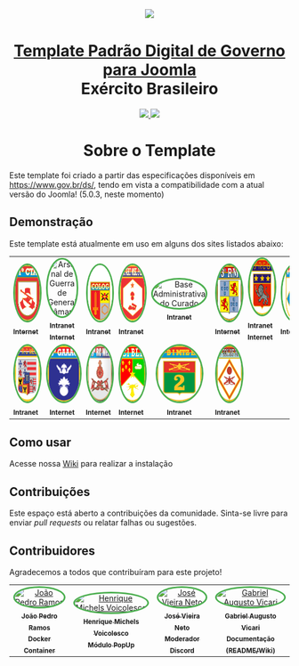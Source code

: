 <div align="center">
<!-- Title: -->
<a href="https://github.com/astatonn/ids-joomla-eb/">
    <img src="https://i.imgur.com/ublEN2h.png" height="100">
  </a>
  <h1><a href="https://github.com/astatonn/ids-joomla-eb">Template Padrão Digital de Governo para Joomla</a><br>Exército Brasileiro</h1>

  <!-- Labels: -->
  <!-- First row: -->
  <a href="https://github.com/astatonn/ids-joomla-eb">
    <img src="https://img.shields.io/github/repo-size/astatonn/ids-joomla-eb" height="20">
  </a>
  <a href="https://discord.gg/tfUnXT3QcD">
    <img src="https://img.shields.io/discord/1212095458751549560" height="20">
  </a>
 
<!-- Short description: -->
  <h1>Sobre o Template</h1>
</div>

Este template foi criado a partir das especificações disponíveis em https://www.gov.br/ds/, tendo em vista a compatibilidade com a atual versão do Joomla! (5.0.3, neste momento)

## Demonstração
Este template está atualmente em uso em alguns dos sites listados abaixo:
<table border="0" align="center">
  <tr>
    <td align="center">
       <img src="https://github.com/astatonn/bras-esEB/blob/main/1cta.png" style="border-radius: 50%; border: 3px solid #4CAF50; height: 100px;" alt="1º Centro de Telemática de Área" />
       <br />
          <a href="http://1cta.eb.mil.br"><sub><b>Internet</b></sub></a>
          <br />
    </td>
    <td align="center">
       <img src="https://github.com/astatonn/bras-esEB/blob/main/agsp_logo.png" style="border-radius: 50%; border: 3px solid #4CAF50; height: 100px;" alt="Arsenal de Guerra de General Câmara" />
       <br />
    <a href="http://intranet.agsp.eb.mil.br/"><sub><b>Intranet</b></sub></a>
    <br />
      <a href="http://agsp.eb.mil.br/"><sub><b>Internet</b></sub></a>
       <br />  
    </td>
         <td align="center">
       <img src="https://github.com/astatonn/bras-esEB/blob/main/logocolog.png" style="border-radius: 50%; border: 3px solid #4CAF50; height: 100px;" alt="Comando Logístico" />
       <br />
    <a href="http://intranet.colog.eb.mil.br/"><sub><b>Intranet</b></sub></a>
    <br />
    </td>
          <td align="center">
       <img src="https://github.com/astatonn/bras-esEB/blob/main/Brasao%20CI%20Art%20.png" style="border-radius: 50%; border: 3px solid #4CAF50; height: 100px;" alt="Centro de Instrução de Artilharia de Mísseis e Foguetes" />
       <br />
    <a href="http://intranet.ciartmslfgt.eb.mil.br/"><sub><b>Intranet</b></sub></a>
    <br />
    </td>
   <td align="center">
       <img src="https://github.com/astatonn/bras-esEB/blob/main/badmcurado.jpg?raw=true" style="border-radius: 50%; border: 3px solid #4CAF50; height: 100px;" alt="Base Administrativa do Curado" />
       <br />
    <a href="http://intranet.baadmcurado.eb.mil.br/"><sub><b>Intranet</b></sub></a>
    <br />
    </td>
      <td align="center">
       <img src="https://github.com/astatonn/bras-esEB/blob/main/Brasao_3RM.png?raw=true" style="border-radius: 50%; border: 3px solid #4CAF50; height: 100px;" alt="3ª Região Militar" />
       <br />
    <a href="https://3rm.eb.mil.br/"><sub><b>Internet</b></sub></a>
    <br />
    </td>
           <td align="center">
       <img src="https://github.com/astatonn/bras-esEB/blob/main/3rcg-removebg-preview.png?raw=true" style="border-radius: 50%; border: 3px solid #4CAF50; height: 100px;" alt="3º Regimento de Cavalaria de Guardas" />
       <br />
    <a href="http://intranet.3rcg.eb.mil.br/"><sub><b>Intranet</b></sub></a>
    <br />
      <a href="https://3rcg.eb.mil.br/"><sub><b>Internet</b></sub></a>
       <br />  
    </td>
    <td align="center">
       <img src="https://github.com/astatonn/bras-esEB/blob/main/8_cia_com.png?raw=true" style="border-radius: 50%; border: 3px solid #4CAF50; height: 100px;" alt="8ª Companhia de Comunicações" />
       <br />
    <a href="https://8ciacom.eb.mil.br/"><sub><b>Internet</b></sub></a>
    <br />
    </td>
  </tr>
  <tr>
  <td align="center">
       <img src="https://github.com/astatonn/bras-esEB/blob/c72da8295564c779f6a2883bd06ceaf3e60ce365/8rcmec.png" style="border-radius: 50%; border: 3px solid #4CAF50; height: 100px;" alt="8º Regimento de Cavalaria Mecanizado" />
       <br />
    <a href="http://intranet.8rcmec.eb.mil.br/"><sub><b>Intranet</b></sub></a>
    <br />
    </td>
       <td align="center">
       <img src="https://github.com/astatonn/bras-esEB/blob/main/3gaaae.png" style="border-radius: 50%; border: 3px solid #4CAF50; height: 100px;" alt="8º Regimento de Cavalaria Mecanizado" />
       <br />
    <a href="https://3gaaae.eb.mil.br/"><sub><b>Internet</b></sub></a>
    <br />
    </td>
       <td align="center">
       <img src="https://github.com/astatonn/bras-esEB/blob/main/19rcmeclogo.png" style="border-radius: 50%; border: 3px solid #4CAF50; height: 100px;" alt="8º Regimento de Cavalaria Mecanizado" />
       <br />
    <a href="https://19rcmec.eb.mil.br/"><sub><b>Internet</b></sub></a>
    <br />
    </td>
         <td align="center">
       <img src="https://github.com/astatonn/bras-esEB/blob/main/CIBld.png" style="border-radius: 50%; border: 3px solid #4CAF50; height: 100px;" alt="8º Regimento de Cavalaria Mecanizado" />
       <br />
    <a href="https://cibld.eb.mil.br/"><sub><b>Internet</b></sub></a>
    <br />
    </td>
 <td align="center">
       <img src="https://github.com/astatonn/bras-esEB/blob/main/2bimtz_logo.png" style="border-radius: 50%; border: 3px solid #4CAF50; height: 100px;" alt="8º Regimento de Cavalaria Mecanizado" />
       <br />
    <a href="https://intranet.2bimtz.eb.mil.br/"><sub><b>Intranet</b></sub></a>
    <br />
    </td>
       <td align="center">
       <img src="https://github.com/astatonn/bras-esEB/blob/main/13bdaimz.png" style="border-radius: 50%; border: 3px solid #4CAF50; height: 100px;" alt="8º Regimento de Cavalaria Mecanizado" />
       <br />
    <a href="http://intranet.13bdainfmtz.eb.mil.br "><sub><b>Intranet</b></sub></a>
    <br />
    </td>
  </tr>
</table>

## Como usar
Acesse nossa [Wiki](https://github.com/astatonn/ids-joomla-eb/wiki) para realizar a instalação

## Contribuições
Este espaço está aberto a contribuições da comunidade. Sinta-se livre para enviar _pull requests_ ou relatar falhas ou sugestões.

## Contribuidores

Agradecemos a todos que contribuíram para este projeto!
<table border="0" align="center">
  <tr>
    <td align="center">
        <a href="https://github.com/joao-pedro-rdo">
    <img src="https://avatars.githubusercontent.com/u/122635721?v=4" style="border-radius: 50%; border: 3px solid #4CAF50; height: 100px;" alt="João Pedro Ramos" />
    <br />
    <sub><b>João Pedro Ramos</b></sub>
    <br />
    <sub><b>Docker Container</b></sub>
  </a>
    </td>
    <td align="center">
       <a href="https://github.com/HenriqueMichelsVoicolesco">
    <img src="https://avatars.githubusercontent.com/u/50555545?v=4" style="border-radius: 50%; border: 3px solid #4CAF50; height: 100px;" alt="Henrique Michels Voicolesco" />
    <br />
    <sub><b>Henrique Michels Voicolesco</b></sub>
    <br />
    <sub><b>Módulo PopUp</b></sub>
  </a>
    </td>
         <td align="center">
       <a href="https://github.com/vieiranetodev">
    <img src="https://avatars.githubusercontent.com/u/147254493?v=4" style="border-radius: 50%; border: 3px solid #4CAF50; height: 100px;" alt="José Vieira Neto" />
    <br />
    <sub><b>José Vieira Neto</b></sub>
    <br />
    <sub><b>Moderador Discord</b></sub>
  </a>
    </td>
              <td align="center">
       <a href="https://github.com/vicariskr">
    <img src="https://avatars.githubusercontent.com/u/84245596?v=4" style="border-radius: 50%; border: 3px solid #4CAF50; height: 100px;" alt="Gabriel Augusto Vicari" />
    <br />
    <sub><b>Gabriel Augusto Vicari</b></sub>
    <br />
    <sub><b>Documentação (README/Wiki)</b></sub>
  </a>
    </td>
  </tr>
</table>

</div>
